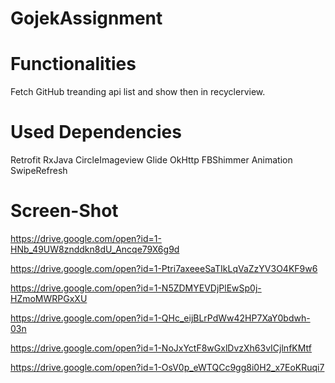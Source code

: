 # GojekAssignment

# Functionalities

Fetch GitHub treanding api list and show then in recyclerview.

# Used Dependencies

Retrofit
RxJava
CircleImageview
Glide
OkHttp
FBShimmer Animation
SwipeRefresh

# Screen-Shot

https://drive.google.com/open?id=1-HNb_49UW8znddkn8dU_Ancqe79X6g9d

https://drive.google.com/open?id=1-Ptri7axeeeSaTIkLqVaZzYV3O4KF9w6

https://drive.google.com/open?id=1-N5ZDMYEVDjPlEwSp0j-HZmoMWRPGxXU

https://drive.google.com/open?id=1-QHc_eijBLrPdWw42HP7XaY0bdwh-03n

https://drive.google.com/open?id=1-NoJxYctF8wGxlDvzXh63vICjlnfKMtf

https://drive.google.com/open?id=1-OsV0p_eWTQCc9gg8i0H2_x7EoKRuqi7

